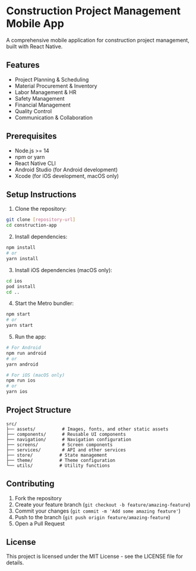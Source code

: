 # Construction Project Management Mobile App

A comprehensive mobile application for construction project management, built with React Native.

## Features

- Project Planning & Scheduling
- Material Procurement & Inventory
- Labor Management & HR
- Safety Management
- Financial Management
- Quality Control
- Communication & Collaboration

## Prerequisites

- Node.js >= 14
- npm or yarn
- React Native CLI
- Android Studio (for Android development)
- Xcode (for iOS development, macOS only)

## Setup Instructions

1. Clone the repository:
```bash
git clone [repository-url]
cd construction-app
```

2. Install dependencies:
```bash
npm install
# or
yarn install
```

3. Install iOS dependencies (macOS only):
```bash
cd ios
pod install
cd ..
```

4. Start the Metro bundler:
```bash
npm start
# or
yarn start
```

5. Run the app:
```bash
# For Android
npm run android
# or
yarn android

# For iOS (macOS only)
npm run ios
# or
yarn ios
```

## Project Structure

```
src/
├── assets/          # Images, fonts, and other static assets
├── components/      # Reusable UI components
├── navigation/      # Navigation configuration
├── screens/         # Screen components
├── services/        # API and other services
├── store/          # State management
├── theme/          # Theme configuration
└── utils/          # Utility functions
```

## Contributing

1. Fork the repository
2. Create your feature branch (`git checkout -b feature/amazing-feature`)
3. Commit your changes (`git commit -m 'Add some amazing feature'`)
4. Push to the branch (`git push origin feature/amazing-feature`)
5. Open a Pull Request

## License

This project is licensed under the MIT License - see the LICENSE file for details. 